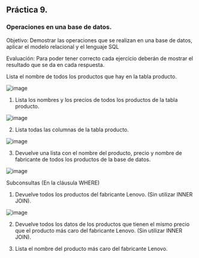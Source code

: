 ## Práctica 9.
### Operaciones en una base de datos.
Objetivo: Demostrar las operaciones que se realizan en una base de datos, aplicar el modelo relacional y el lenguaje SQL

Evaluación: Para poder tener correcto cada ejercicio deberán de mostrar el resultado que se da en cada respuesta.

Lista el nombre de todos los productos que hay en la tabla producto.

![image](https://user-images.githubusercontent.com/104698348/173258619-e794ac93-c33e-4b9f-ab62-4901204715c8.png)


1. Lista los nombres y los precios de todos los productos de la tabla producto.

![image](https://user-images.githubusercontent.com/104698348/173258738-7e4aec16-7b34-47d0-99d0-4ca30d33fa19.png)


2. Lista todas las columnas de la tabla producto.

![image](https://user-images.githubusercontent.com/104698348/173258804-5f64abec-3aa2-4174-86d6-539f511895a1.png)


3. Devuelve una lista con el nombre del producto, precio y nombre de fabricante de
todos los productos de la base de datos.

![image](https://user-images.githubusercontent.com/104698348/173258859-0a969189-7145-4191-91a7-a4a303681653.png)


Subconsultas (En la cláusula WHERE)
1. Devuelve todos los productos del fabricante Lenovo. (Sin utilizar INNER
JOIN).

![image](https://user-images.githubusercontent.com/104698348/173260052-bed46c5a-6ada-4f16-9cff-a29ed5aeb35e.png)


2. Devuelve todos los datos de los productos que tienen el mismo precio que el
producto más caro del fabricante Lenovo. (Sin utilizar INNER JOIN).


3. Lista el nombre del producto más caro del fabricante Lenovo.
